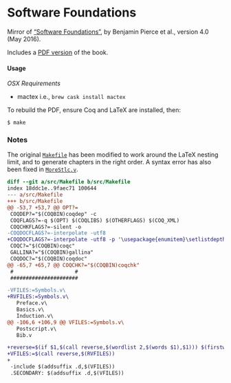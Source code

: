 # Software Foundations

Mirror of [“Software Foundations”](http://www.cis.upenn.edu/~bcpierce/sf/), by Benjamin Pierce et al., version 4.0 (May 2016).

Includes a [PDF version](doc/pdf/pierce-2016.pdf) of the book.

#### Usage

*OSX Requirements*

* mactex i.e., `brew cask install mactex`

To rebuild the PDF, ensure Coq and LaTeX are installed, then:

```
$ make
```

### Notes

The original [`Makefile`](src/Makefile) has been modified to work around the LaTeX nesting limit, and to generate chapters in the right order.  A syntax error has also been fixed in [`MoreStlc.v`](src/MoreStlc.v).

```diff
diff --git a/src/Makefile b/src/Makefile
index 18ddc1e..9faec71 100644
--- a/src/Makefile
+++ b/src/Makefile
@@ -53,7 +53,7 @@ OPT?=
 COQDEP?="$(COQBIN)coqdep" -c
 COQFLAGS?=-q $(OPT) $(COQLIBS) $(OTHERFLAGS) $(COQ_XML)
 COQCHKFLAGS?=-silent -o
-COQDOCFLAGS?=-interpolate -utf8
+COQDOCFLAGS?=-interpolate -utf8 -p '\usepackage{enumitem}\setlistdepth{9}\setlist[itemize,1]{label=$$\bullet$$}\setlist[itemize,2]{label=$$\bullet$$}\setlist[itemize,3]{label=$$\bullet$$}\setlist[itemize,4]{label=$$\bullet$$}\setlist[itemize,5]{label=$$\bullet$$}\setlist[itemize,6]{label=$$\bullet$$}\setlist[itemize,7]{label=$$\bullet$$}\setlist[itemize,8]{label=$$\bullet$$}\setlist[itemize,9]{label=$$\bullet$$}\renewlist{itemize}{itemize}{9}'
 COQC?="$(COQBIN)coqc"
 GALLINA?="$(COQBIN)gallina"
 COQDOC?="$(COQBIN)coqdoc"
@@ -65,7 +65,7 @@ COQCHK?="$(COQBIN)coqchk"
 #                    #
 ######################

-VFILES:=Symbols.v\
+RVFILES:=Symbols.v\
   Preface.v\
   Basics.v\
   Induction.v\
@@ -106,6 +106,9 @@ VFILES:=Symbols.v\
   Postscript.v\
   Bib.v

+reverse=$(if $1,$(call reverse,$(wordlist 2,$(words $1),$1))) $(firstword $1)
+VFILES:=$(call reverse,$(RVFILES))
+
 -include $(addsuffix .d,$(VFILES))
 .SECONDARY: $(addsuffix .d,$(VFILES))
```
